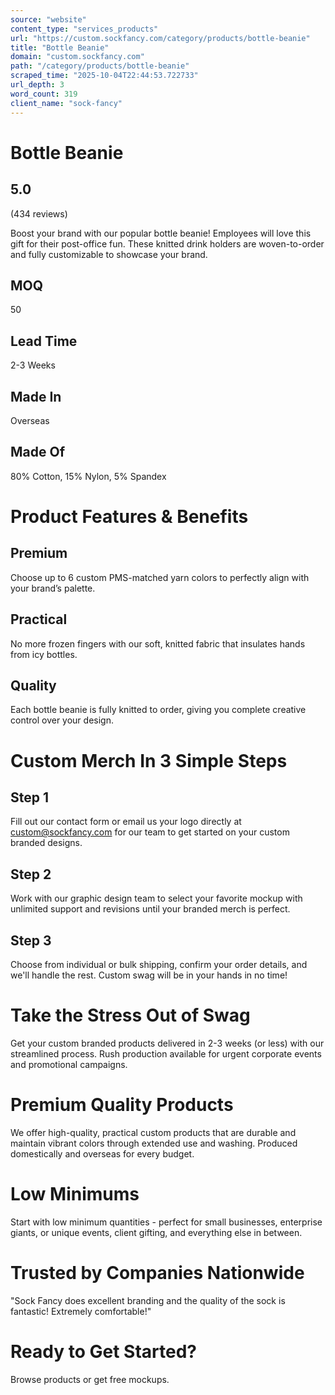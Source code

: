 ```yaml
---
source: "website"
content_type: "services_products"
url: "https://custom.sockfancy.com/category/products/bottle-beanie"
title: "Bottle Beanie"
domain: "custom.sockfancy.com"
path: "/category/products/bottle-beanie"
scraped_time: "2025-10-04T22:44:53.722733"
url_depth: 3
word_count: 319
client_name: "sock-fancy"
---
```


# Bottle Beanie

## 5.0

(434 reviews)

Boost your brand with our popular bottle beanie! Employees will love this gift for their post-office fun. These knitted drink holders are woven-to-order and fully customizable to showcase your brand.

## MOQ

50

## Lead Time

2-3 Weeks

## Made In

Overseas

## Made Of

80% Cotton, 15% Nylon, 5% Spandex

# Product Features & Benefits

## Premium

Choose up to 6 custom PMS-matched yarn colors to perfectly align with your brand’s palette.

## Practical

No more frozen fingers with our soft, knitted fabric that insulates hands from icy bottles.

## Quality

Each bottle beanie is fully knitted to order, giving you complete creative control over your design.

# Custom Merch In 3 Simple Steps

## Step 1

Fill out our contact form or email us your logo directly at custom@sockfancy.com for our team to get started on your custom branded designs.

## Step 2

Work with our graphic design team to select your favorite mockup with unlimited support and revisions until your branded merch is perfect.

## Step 3

Choose from individual or bulk shipping, confirm your order details, and we'll handle the rest. Custom swag will be in your hands in no time!

# Take the Stress Out of Swag

Get your custom branded products delivered in 2-3 weeks (or less) with our streamlined process. Rush production available for urgent corporate events and promotional campaigns.

# Premium Quality Products

We offer high-quality, practical custom products that are durable and maintain vibrant colors through extended use and washing. Produced domestically and overseas for every budget.

# Low Minimums

Start with low minimum quantities - perfect for small businesses, enterprise giants, or unique events, client gifting, and everything else in between.

# Trusted by Companies Nationwide

"Sock Fancy does excellent branding and the quality of the sock is fantastic! Extremely comfortable!"

# Ready to Get Started?

Browse products or get free mockups.